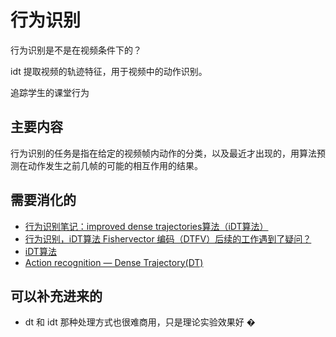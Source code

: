 

# 行为识别



行为识别是不是在视频条件下的？

idt 提取视频的轨迹特征，用于视频中的动作识别。



追踪学生的课堂行为


## 主要内容

行为识别的任务是指在给定的视频帧内动作的分类，以及最近才出现的，用算法预测在动作发生之前几帧的可能的相互作用的结果。



## 需要消化的

- [行为识别笔记：improved dense trajectories算法（iDT算法）](https://blog.csdn.net/wzmsltw/article/details/53023363)
- [行为识别，iDT算法 Fishervector 编码（DTFV）后续的工作遇到了疑问？](https://www.zhihu.com/question/273812711/answer/370261822)
- [iDT算法](https://blog.csdn.net/dream_catcher_10/article/details/47834631)
- [Action recognition — Dense Trajectory(DT)](https://zhuanlan.zhihu.com/p/27796806)



## 可以补充进来的

- dt 和 idt 那种处理方式也很难商用，只是理论实验效果好
�
